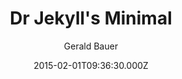 ---
title: Dr Jekyll's Minimal
github: 'https://github.com/henrythemes/jekyll-minimal-theme'
demo: 'http://henrythemes.github.io/jekyll-minimal-theme/'
author: Gerald Bauer
ssg:
  - Jekyll
cms:
  - No Cms
date: 2015-02-01T09:36:30.000Z
github_branch: master
description: jekyll minimal theme (for blog posts with archive and feed)
stale: true
---